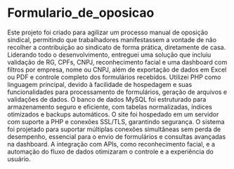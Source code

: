 # Formulario_de_oposicao
Este projeto foi criado para agilizar um processo manual de oposição
sindical, permitindo que trabalhadores manifestassem a vontade de não recolher a contribuição ao
sindicato de forma prática, diretamente de casa. Liderando todo o desenvolvimento, entreguei uma
solução que incluiu validação de RG, CPFs, CNPJ, reconhecimento facial e uma dashboard com
filtros por empresa, nome ou CNPJ, além de exportação de dados em Excel ou PDF e controle
completo dos formulários recebidos.
Utilizei PHP como linguagem principal, devido à facilidade de hospedagem e suas funcionalidades
para processamento de formulários, geração de arquivos e validações de dados. O banco de dados
MySQL foi estruturado para armazenamento seguro e eficiente, com tabelas normalizadas, índices
otimizados e backups automáticos. O site foi hospedado em um servidor com suporte a PHP e
conexões SSL/TLS, garantindo segurança.
O sistema foi projetado para suportar múltiplas conexões simultâneas sem perda de desempenho,
essencial para o envio de formulários e consultas avançadas na dashboard. A integração com APIs,
como reconhecimento facial, e a automação do fluxo de dados otimizaram o controle e a
experiência do usuário.
